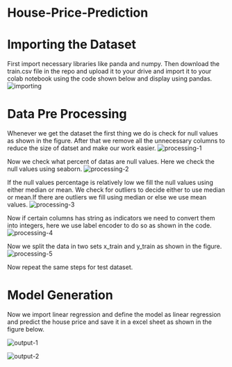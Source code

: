 # House-Price-Prediction
# Importing the Dataset
First import necessary libraries like panda and numpy. Then download the train.csv file in the repo and upload it to your drive and import it to your colab notebook using the code shown below and display using pandas.
![importing](https://github.com/TejashKatuwal/House-Price-Prediction/assets/118622724/58f3cb48-cf7c-424f-b6a5-4be2436ec16c)

# Data Pre Processing
Whenever we get the dataset the first thing we do is check for  null values as shown in the figure. After that we remove all the unnecessary columns to reduce the size of datset and make our work easier.
![processing-1](https://github.com/TejashKatuwal/House-Price-Prediction/assets/118622724/8e82af71-f16f-4b6b-8678-2a25be7aacbc)

Now we check what percent of datas are null values. Here we check the null values using seaborn.
![processing-2](https://github.com/TejashKatuwal/House-Price-Prediction/assets/118622724/46ba2059-1b0a-4d7d-9717-a54aef0d2667)

If the null values percentage is relatively low we fill the null values using either median or mean. We check for outliers to decide either to use median or mean.If there are outliers we fill using median or else we use mean values.
![processing-3](https://github.com/TejashKatuwal/House-Price-Prediction/assets/118622724/e1942846-e5c3-4b01-b691-dcf387d67962)

Now if certain columns has string as indicators we need to convert them into integers, here we use label encoder to do so as shown in the code.
![processing-4](https://github.com/TejashKatuwal/House-Price-Prediction/assets/118622724/628acaac-5e21-4776-830b-40b69c386084)

Now we split the data in two sets x_train and y_train as shown in the figure.
![processing-5](https://github.com/TejashKatuwal/House-Price-Prediction/assets/118622724/cfff2e3d-5e43-4541-9c36-2dfe6d2576ec)

Now repeat the same steps for test dataset.
# Model Generation
Now we import linear regression and define the model as linear regression and predict the house price and save it in a excel sheet as shown in the figure below.


![output-1](https://github.com/TejashKatuwal/House-Price-Prediction/assets/118622724/560c0c7d-7769-4c55-8155-bc0f587b690a)


![output-2](https://github.com/TejashKatuwal/House-Price-Prediction/assets/118622724/ce5b3353-ab75-4380-be0e-098b26d02f92)






